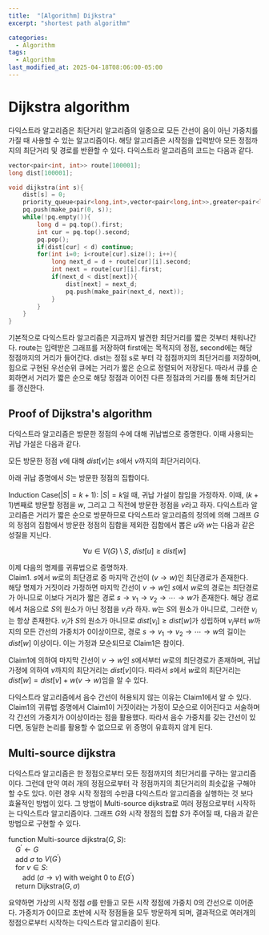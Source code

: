```yaml
---
title:  "[Algorithm] Dijkstra"
excerpt: "shortest path algorithm"

categories:
  - Algorithm
tags:
  - Algorithm
last_modified_at: 2025-04-18T08:06:00-05:00
---
```


# Dijkstra algorithm
다익스트라 알고리즘은 최단거리 알고리즘의 일종으로 모든 간선이 음이 아닌 가중치를 가질 때 사용할 수 있는 알고리즘이다. 
해당 알고리즘은 시작점을 입력받아 모든 정점까지의 최단거리 및 경로를 반환할 수 있다. 다익스트라 알고리즘의 코드는 다음과 같다. 

```cpp
vector<pair<int, int>> route[100001];
long dist[100001];

void dijkstra(int s){
    dist[s] = 0;
    priority_queue<pair<long,int>,vector<pair<long,int>>,greater<pair<long,int>>> pq;
    pq.push(make_pair(0, s));
    while(!pq.empty()){
        long d = pq.top().first;
        int cur = pq.top().second;
        pq.pop();
        if(dist[cur] < d) continue;
        for(int i=0; i<route[cur].size(); i++){
            long next_d = d + route[cur][i].second;
            int next = route[cur][i].first;
            if(next_d < dist[next]){
                dist[next] = next_d;
                pq.push(make_pair(next_d, next));
            }
        }
    }
}
```

기본적으로 다익스트라 알고리즘은 지금까지 발견한 최단거리를 짧은 것부터 채워나간다. route는 입력받은 그래프를 저장하여 first에는 목적지의 정점, second에는 해당 정점까지의 거리가 들어간다. 
dist는 정점 s로 부터 각 점점까지의 최단거리를 저장하며, 힙으로 구현된 우선순위 큐에는 거리가 짧은 순으로 정렬되어 저장된다. 따라서 큐를 순회하면서 거리가 짧은 순으로 해당 정점과 이어진 다른 정점과의 거리를 통해 최단거리를 갱신한다. 

## Proof of Dijkstra's algorithm
다익스트라 알고리즘은 방문한 정점의 수에 대해 귀납법으로 증명한다. 이때 사용되는 귀납 가설은 다음과 같다. 

모든 방문한 정점 $v$에 대해 $dist \lbrack v \rbrack$는 $s$에서 $v$까지의 최단거리이다. 

아래 귀납 증명에서 $S$는 방문한 정점의 집합이다. 

Induction Case($\vert S \vert = k+1$): $\vert S \vert = k$일 때, 귀납 가설이 참임을 가정하자. 이때, $(k+1)$번째로 방문할 정점을 $w$, 그리고 그 직전에 방문한 정점을 $v$라고 하자. 다익스트라 알고리즘은 거리가 짧은 순으로 방문하므로 다익스트라 알고리즘의 정의에 의해 그래프 $G$의 정점의 집합에서 방문한 정점의 집합을 제외한 집합에서 뽑은 $u$와 $w$는 다음과 같은 성질을 지닌다. 

$$\forall u \in V(G) \setminus S, \ dist \lbrack u \rbrack \geq dist \lbrack w \rbrack$$

이제 다음의 명제를 귀류법으로 증명하자.   
Claim1. $s$에서 $w$로의 최단경로 중 마지막 간선이 ($v \to w$)인 최단경로가 존재한다.   
해당 명제가 거짓이라 가정하면 마지막 간선이 $v \to w$인 $s$에서 $w$로의 경로는 최단경로가 아니므로 이보다 거리가 짧은 경로 $s \to v_1 \to v_2 \to \cdots \to w$가 존재한다. 해당 경로에서 처음으로 $S$의 원소가 아닌 정점을 $v_i$라 하자. $w$는 $S$의 원소가 아니므로, 그러한 $v_i$는 항상 존재한다. $v_i$가 $S$의 원소가 아니므로 $dist \lbrack v_i \rbrack \geq dist \lbrack w \rbrack$가 성립하며 $v_i$부터 $w$까지의 모든 간선의 가중치가 0이상이므로, 경로 $s \to v_1 \to v_2 \to \cdots \to w$의 길이는 $dist \lbrack w \rbrack$ 이상이다. 이는 가정과 모순되므로 Claim1은 참이다. 

Claim1에 의하여 마지막 간선이 $v \to w$인 $s$에서부터 $w$로의 최단경로가 존재하며, 귀납 가정에 의하여 $v$까지의 최단거리는 $dist \lbrack v \rbrack$이다. 따라서 $s$에서 $w$로의 최단거리는 $dist \lbrack w \rbrack = dist \lbrack v \rbrack + w(v \to w)$임을 알 수 있다. 

다익스트라 알고리즘에서 음수 간선이 허용되지 않는 이유는 Claim1에서 알 수 있다. Claim1의 귀류법 증명에서 Claim1이 거짓이라는 가정이 모순으로 이어진다고 서술하며 각 간선의 가중치가 0이상이라는 점을 활용했다. 따라서 음수 가중치를 갖는 간선이 있다면, 동일한 논리를 활용할 수 없으므로 위 증명이 유효하지 않게 된다. 

## Multi-source dijkstra
다익스트라 알고리즘은 한 정점으로부터 모든 정점까지의 최단거리를 구하는 알고리즘이다. 그런데 만약 여러 개의 정점으로부터 각 정점까지의 최단거리의 최솟값을 구해야 할 수도 있다. 이런 경우 시작 정점의 수만큼 다익스트라 알고리즘을 실행하는 것 보다 효율적인 방법이 있다. 
그 방법이 Multi-source dijkstra로 여러 정점으로부터 시작하는 다익스트라 알고리즘이다. 그래프 $G$와 시작 정점의 집합 $S$가 주어질 때, 다음과 같은 방법으로 구현할 수 있다. 

function Multi-source dijkstra($G, S$):  
&emsp;$G^\prime \gets G$    
&emsp;add $\sigma$ to $V(G^\prime)$  
&emsp;for $v \in S$:  
&emsp;&emsp;add $(\sigma \to v)$ with weight 0 to $E(G^\prime)$  
&emsp;return Dijkstra($G, \sigma$)

요약하면 가상의 시작 정점 $\sigma$를 만들고 모든 시작 정점에 가중치 0의 간선으로 이어준다. 가중치가 0이므로 초반에 시작 정점들을 모두 방문하게 되며, 결과적으로 여러개의 정점으로부터 시작하는 다익스트라 알고리즘이 된다. 







